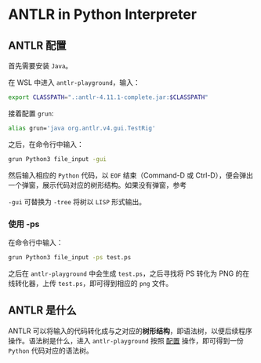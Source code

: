 # ANTLR in Python Interpreter

## ANTLR 配置

首先需要安装 `Java`。

在 WSL 中进入 `antlr-playground`，输入：

```bash
export CLASSPATH=".:antlr-4.11.1-complete.jar:$CLASSPATH"
```

接着配置 `grun`:

```bash
alias grun='java org.antlr.v4.gui.TestRig'
```

之后，在命令行中输入：

```bash
grun Python3 file_input -gui
```

然后输入相应的 `Python` 代码，以 `EOF` 结束（Command-D 或 Ctrl-D），便会弹出一个弹窗，展示代码对应的树形结构。如果没有弹窗，参考[](#使用--ps)

`-gui` 可替换为 `-tree` 将树以 `LISP` 形式输出。

### 使用 -ps

在命令行中输入：

```bash
grun Python3 file_input -ps test.ps
```

之后在 `antlr-playground` 中会生成 `test.ps`，之后寻找将 PS 转化为 PNG 的在线转化器，上传 `test.ps`，即可得到相应的 `png` 文件。

## ANTLR 是什么

ANTLR 可以将输入的代码转化成与之对应的**树形结构**，即语法树，以便后续程序操作。语法树是什么，进入 `antlr-playground` 按照 [配置](#antlr-配置) 操作，即可得到一份 `Python` 代码对应的语法树。
